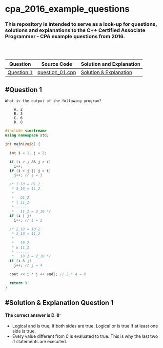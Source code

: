 
# cpa_2016_example_questions

### This repository is intended to serve as a look-up for questions, solutions and explanations to the C++ Certified Associate Programmer - CPA example questions from 2016.
<br/>
<br/>

Question | Source Code | Solution and Explanation
---|---|---
[Question 1](#question-1) | [question_01.cpp](https://github.com/SebastianWilke/cpa_2016_example_questions/blob/master/question_01.cpp) | [Solution & Explanation](#solution--explanation-question-1)



## #Question 1
    What is the output of the following program?
    
        A. 2
        B. 3
        C. 6
        D. 8

```cpp
#include <iostream>
using namespace std;

int main(void) {

  int i = 1, j = 2;

  if (i > j && j > i)
    i++;
  if (i > j || j > i)
    j++; // j = 3

  /* 1_10 = 01_2
   * 3_10 = 11_2
   *
   *   01_2
   * | 11_2
   * ------
   *   11_2 = 3_10 */
  if (i | j)
    i++; // i = 2

  /* 2_10 = 10_2
   * 3_10 = 11_2
   *
   *   10_2
   * & 11_2
   * ------
   *   10_2 = 2_10 */
  if (i & j)
    j++; // j = 4

  cout << i * j << endl; // 2 * 4 = 8

  return 0;
}
```

## #Solution & Explanation Question 1
#### The correct answer is __**D. 8**__:
* Logical and is true, if both sides are true. Logical or is true if at least one side is true. 
* Every value different from 0 is evaluated to true. This is why the last two if statements are executed.